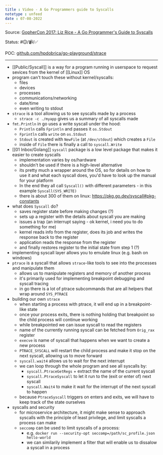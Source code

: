 ```yaml
---
title : Video - A Go Programmers guide to Syscalls
notetype : unfeed
date : 07-08-2022
---
```


Source: [GopherCon 2017: Liz Rice - A Go Programmer's Guide to Syscalls](https://www.youtube.com/watch?v=01w7viEZzXQ)

Status: #🛈/📹/✅ 

POC: [github.com/hpdobrica/go-playground/strace](https://github.com/hpdobrica/go-playground/tree/main/strace)

------

- [[Public/Syscall]] is a way for a program running in userspace to request sevices from the kernel of [[Linux]] OS
- program can't touch these without kernel/syscalls:
	- files
	- devices
	- processes
	- communications/networking
	- date/time
	- even writing to stdout
- `strace` is a tool allowing us to see syscalls made by a process
	- `strace -c ./myapp` gives us a summary of all syscalls made
- `fmt.Println` in go uses a write syscall under the hood:
	- `Println` calls `Fprintln` and passes it `os.Stdout`
	- `Fprintln` calls `write` on `os.Stdout`
	- `Stdout` is created with `NewFile`  (at `/dev/stdout`) which creates a `File`
	- inside of `File` there is finally a call to `syscall.Write`
- [[01 Inbox/Golang]] `syscall` package is a low level package that makes it easier to create syscalls
	- implementation varies by os/hardware
	- shouldn't be used if there is a high-level alternative
	- its pretty much a wrapper around the OS, so for details on how to use it and what each syscall does, you'd have to look up the manual for your platform
	- In the end they all call `Syscall()` with different parameters - in this example `Syscall(SYS_WRITE)`
	- there is about 300 of them on linux: https://pkg.go.dev/syscall#pkg-constants
- what does `Syscall` do?
	- saves register state before making changes (?)
	- sets up a register with the details about syscall you are making
	- issues a trap (an interrupt saying - ok kernel, i need you to do something for me)
	- kernel reads info from the register, does its job and writes the response back to the register
	- application reads the response from the register
	- and finally restores register to the initial state from step 1 (?)
- implementing syscall layer allows you to emulate linux (e.g. bash on windows)
- `ptrace` is a syscall that allows `strace`-like tools to see into the processes and manipulate them
	- allows us to manipulate registers and memory of another process
	- it's primarily used for implementing breakpoint debugging and syscall tracing
	- in go there is a lot of ptrace subcommands that are all helpers that wrap around `SYS_PTRACE`
- building our own `strace`
	- when starting a process with ptrace, it will end up in a breakpoint-like state
	- once your process exits, there is nothing holding that breakpoint so the child process will continue working
	- while breakpointed we can issue syscall to read the registers
	- name of the currently running syscall can be fetched from `Orig_rax` register
	- `execve` is name of syscall that happens when we want to create a new process
	- `PTRACE_SYSCALL` will restart the child process and make it stop on the next syscall, allowing us to move forward
	- `syscall.wait4` allows us to wait for the next interrupt
	- we can loop through the whole program and see all syscalls by:
		- `syscall.PtraceGetRegs` + extract the name of the current syscall
		- `syscall.PtraceSyscall` to let it run to the (exit or enter of) next syscall
		- `syscall.Wait4` to make it wait for the interrupt of the next syscall to happen
	- because `PtraceSyscall` triggers on enters and exits, we will have to keep track of the state ourselves
- syscalls and security
	- for microservice architecture, it might make sense to approach syscalls with the principle of least privilege, and limit syscalls a process can make
	- `seccomp` can be used to limit syscalls of a process:
		- e.g. `docker run --security-opt seccomp=/path/sc_profile.json hello-world`
		- we can similarily implement a filter that will enable us to dissalow a syscall in a process